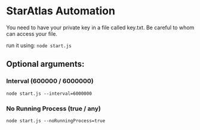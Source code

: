 # StarAtlas Automation

You need to have your private key in a file called key.txt.
Be careful to whom can access your file.

run it using:
`node start.js`

## Optional arguments:

### Interval (600000 / 6000000)

`node start.js --interval=6000000`

### No Running Process (true / any)

`node start.js --noRunningProcess=true`